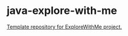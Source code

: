 # java-explore-with-me

[Template repository for ExploreWithMe project.](https://github.com/ErmolaevSD/java-explore-with-me/pull/3)
